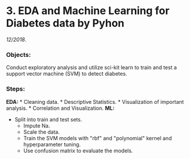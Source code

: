 # 3. EDA and Machine Learning for Diabetes data by Pyhon  

*12/2018*. 

### Objects:  
Conduct exploratory analysis and utilize sci-kit learn to train and test a support vector machine (SVM) to detect diabetes.

### Steps:  
  **EDA:**
	 * Cleaning data.
	 * Descriptive Statistics.
	 * Visualization of important analysis.
	 * Correlation and Visualization.
	**ML:**
   * Split into train and test sets.
	 * Impute Na.
	 * Scale the data.
	 * Train the SVM models with "rbf" and "polynomial" kernel and hyperparameter tuning.
	 * Use confusion matrix to evaluate the models.
